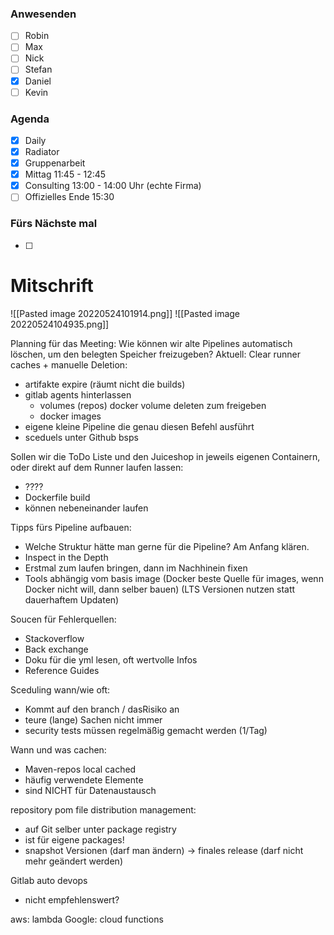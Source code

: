 ### Anwesenden
- [ ] Robin
- [ ] Max
- [ ] Nick
- [ ] Stefan
- [x] Daniel
- [ ] Kevin

### Agenda
- [x] Daily
- [x] Radiator
- [x] Gruppenarbeit
- [x] Mittag 11:45 - 12:45
- [x] Consulting 13:00 - 14:00 Uhr (echte Firma)
- [ ] Offizielles Ende 15:30

### Fürs Nächste mal
- [ ] 

# Mitschrift
![[Pasted image 20220524101914.png]]
![[Pasted image 20220524104935.png]]

Planning für das Meeting:
Wie können wir alte Pipelines automatisch löschen, um den belegten Speicher freizugeben? Aktuell: Clear runner caches + manuelle Deletion:
- artifakte expire (räumt nicht die builds)
- gitlab agents hinterlassen
	- volumes (repos) docker volume deleten zum freigeben
	- docker images
- eigene kleine Pipeline die genau diesen Befehl ausführt
- sceduels unter Github bsps

Sollen wir die ToDo Liste und den Juiceshop in jeweils eigenen Containern, oder direkt auf dem Runner laufen lassen:
- ????
- Dockerfile build
- können nebeneinander laufen

Tipps fürs Pipeline aufbauen:
- Welche Struktur hätte man gerne für die Pipeline? Am Anfang klären.
- Inspect in the Depth
- Erstmal zum laufen bringen, dann im Nachhinein fixen
- Tools abhängig vom basis image (Docker beste Quelle für images, wenn Docker nicht will, dann selber bauen) (LTS Versionen nutzen statt dauerhaftem Updaten)

Soucen für Fehlerquellen:
- Stackoverflow
- Back exchange
- Doku für die yml lesen, oft wertvolle Infos
- Reference Guides

Sceduling wann/wie oft:
- Kommt auf den branch / dasRisiko an
- teure (lange) Sachen nicht immer
- security tests müssen regelmäßig gemacht werden (1/Tag)

Wann und was cachen:
- Maven-repos local cached
- häufig verwendete Elemente
- sind NICHT für Datenaustausch

repository pom file distribution management:
- auf Git selber unter package registry
- ist für eigene packages!
- snapshot Versionen (darf man ändern) -> finales release (darf nicht mehr geändert werden)

Gitlab auto devops
- nicht empfehlenswert?

aws: lambda 
Google: cloud functions